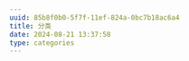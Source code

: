 ```yaml
---
uuid: 85b8f0b0-5f7f-11ef-824a-0bc7b18ac6a4
title: 分类
date: 2024-08-21 13:37:58
type: categories
---
```


